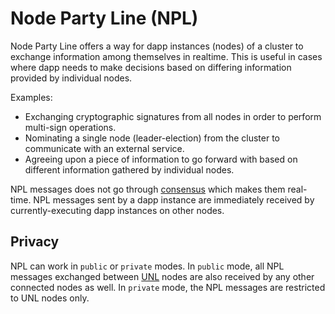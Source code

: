 # Node Party Line (NPL)

Node Party Line offers a way for dapp instances (nodes) of a cluster to exchange information among themselves in realtime. This is useful in cases where dapp needs to make decisions based on differing information provided by individual nodes.

Examples:

- Exchanging cryptographic signatures from all nodes in order to perform multi-sign operations.
- Nominating a single node (leader-election) from the cluster to communicate with an external service.
- Agreeing upon a piece of information to go forward with based on different information gathered by individual nodes.

NPL messages does not go through [consensus](consensus) which makes them real-time. NPL messages sent by a dapp instance are immediately received by currently-executing dapp instances on other nodes.

## Privacy

NPL can work in `public` or `private` modes. In `public` mode, all NPL messages exchanged between [UNL](consensus.md#unl---unique-node-list) nodes are also received by any other connected nodes as well. In `private` mode, the NPL messages are restricted to UNL nodes only.